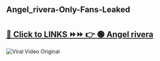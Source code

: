 
 ## Angel_rivera-Only-Fans-Leaked

# <h2><a href="https://clipsfans.com/Angel_rivera&ref=git">🔗 Click to LINKS ⏩⏩ 👉 🟢 Angel rivera </a></h2>

<a href="https://clipsfans.com/Angel_rivera&ref=git" rel="nofollow" data-target="animated-image.originalLink"><img src="https://i.ibb.co.com/xMMVF88/686577567.gif" alt="Viral Video Original" style="max-width: 100%; display: inline-block;" data-target="animated-image.originalImage"></a>
